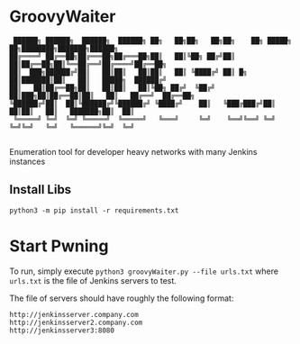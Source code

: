 # GroovyWaiter


```
 ██████╗ ██████╗  ██████╗  ██████╗ ██╗   ██╗██╗   ██╗██╗    ██╗ █████╗ ██╗████████╗███████╗██████╗
██╔════╝ ██╔══██╗██╔═══██╗██╔═══██╗██║   ██║╚██╗ ██╔╝██║    ██║██╔══██╗██║╚══██╔══╝██╔════╝██╔══██╗
██║  ███╗██████╔╝██║   ██║██║   ██║██║   ██║ ╚████╔╝ ██║ █╗ ██║███████║██║   ██║   █████╗  ██████╔╝
██║   ██║██╔══██╗██║   ██║██║   ██║╚██╗ ██╔╝  ╚██╔╝  ██║███╗██║██╔══██║██║   ██║   ██╔══╝  ██╔══██╗
╚██████╔╝██║  ██║╚██████╔╝╚██████╔╝ ╚████╔╝    ██║   ╚███╔███╔╝██║  ██║██║   ██║   ███████╗██║  ██║
 ╚═════╝ ╚═╝  ╚═╝ ╚═════╝  ╚═════╝   ╚═══╝     ╚═╝    ╚══╝╚══╝ ╚═╝  ╚═╝╚═╝   ╚═╝   ╚══════╝╚═╝  ╚═╝


```
Enumeration tool for developer heavy networks with many Jenkins instances


## Install Libs

`python3 -m pip install -r requirements.txt`


# Start Pwning

To run, simply execute `python3 groovyWaiter.py --file urls.txt` where `urls.txt` is the file of Jenkins servers to test.

The file of servers should have roughly the following format:

```
http://jenkinsserver.company.com
http://jenkinsserver2.company.com
http://jenkinsserver3:8080
```

